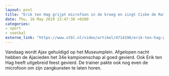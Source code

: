 ```yaml
---
layout: post
title: "Erik ten Hag grijpt microfoon in de kroeg en zingt Ciske de Rat"
date: Thu, 16 May 2019 13:47:38 +0200
categories: 
- sport 
- voetbal 
externe_link: "https://www.vtbl.nl/video/artikel/4714196/erik-ten-hag-grijpt-microfoon-de-kroeg-en-zingt-ciske-de-rat"
---
```


Vandaag wordt Ajax gehuldigd op het Museumplein. Afgelopen nacht hebben de Ajacieden het 34e kampioenschap al goed gevierd. Ook Erik ten Hag heeft uitgebreid feest gevierd. De trainer pakte ook nog even de microfoon om zijn zangkunsten te laten horen.
